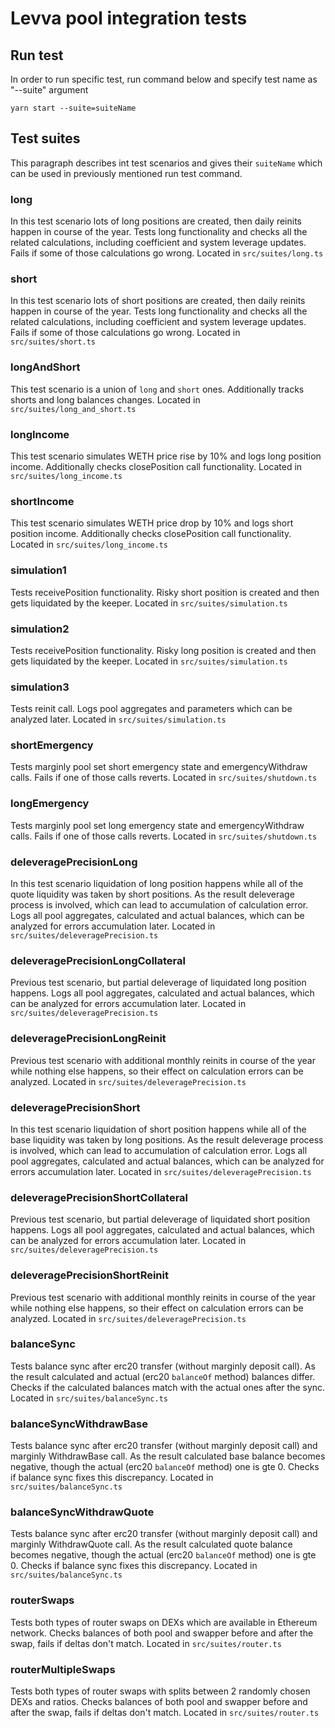 # Levva pool integration tests

## Run test

In order to run specific test, run command below and specify test name as "--suite" argument

```
yarn start --suite=suiteName
```

## Test suites
This paragraph describes int test scenarios and gives their `suiteName` which can be used in previously mentioned run test command.
### long
In this test scenario lots of long positions are created, then daily reinits happen in course of the year.
Tests long functionality and checks all the related calculations, including coefficient and system leverage updates.
Fails if some of those calculations go wrong.
Located in `src/suites/long.ts`
### short
In this test scenario lots of short positions are created, then daily reinits happen in course of the year.
Tests long functionality and checks all the related calculations, including coefficient and system leverage updates.
Fails if some of those calculations go wrong.
Located in `src/suites/short.ts`
### longAndShort
This test scenario is a union of `long` and `short` ones. Additionally tracks shorts and long balances changes.
Located in `src/suites/long_and_short.ts`
### longIncome
This test scenario simulates WETH price rise by 10% and logs long position income. 
Additionally checks closePosition call functionality.
Located in `src/suites/long_income.ts`
### shortIncome
This test scenario simulates WETH price drop by 10% and logs short position income. 
Additionally checks closePosition call functionality.
Located in `src/suites/long_income.ts`
### simulation1
Tests receivePosition functionality. Risky short position is created and then gets liquidated by the keeper.
Located in `src/suites/simulation.ts`
### simulation2
Tests receivePosition functionality. Risky long position is created and then gets liquidated by the keeper.
Located in `src/suites/simulation.ts`
### simulation3
Tests reinit call. Logs pool aggregates and parameters which can be analyzed later.
Located in `src/suites/simulation.ts`
### shortEmergency
Tests marginly pool set short emergency state and emergencyWithdraw calls. Fails if one of those calls reverts.
Located in `src/suites/shutdown.ts`
### longEmergency
Tests marginly pool set long emergency state and emergencyWithdraw calls. Fails if one of those calls reverts.
Located in `src/suites/shutdown.ts`
### deleveragePrecisionLong
In this test scenario liquidation of long position happens while all of the quote liquidity was taken by short positions.
As the result deleverage process is involved, which can lead to accumulation of calculation error.
Logs all pool aggregates, calculated and actual balances, which can be analyzed for errors accumulation later. 
Located in `src/suites/deleveragePrecision.ts`
### deleveragePrecisionLongCollateral
Previous test scenario, but partial deleverage of liquidated long position happens.
Logs all pool aggregates, calculated and actual balances, which can be analyzed for errors accumulation later.
Located in `src/suites/deleveragePrecision.ts`
### deleveragePrecisionLongReinit
Previous test scenario with additional monthly reinits in course of the year while nothing else happens,
so their effect on calculation errors can be analyzed.
Located in `src/suites/deleveragePrecision.ts`
### deleveragePrecisionShort
In this test scenario liquidation of short position happens while all of the base liquidity was taken by long positions.
As the result deleverage process is involved, which can lead to accumulation of calculation error.
Logs all pool aggregates, calculated and actual balances, which can be analyzed for errors accumulation later. 
Located in `src/suites/deleveragePrecision.ts`
### deleveragePrecisionShortCollateral
Previous test scenario, but partial deleverage of liquidated short position happens.
Logs all pool aggregates, calculated and actual balances, which can be analyzed for errors accumulation later.
Located in `src/suites/deleveragePrecision.ts`
### deleveragePrecisionShortReinit
Previous test scenario with additional monthly reinits in course of the year while nothing else happens,
so their effect on calculation errors can be analyzed.
Located in `src/suites/deleveragePrecision.ts`
### balanceSync
Tests balance sync after erc20 transfer (without marginly deposit call).
As the result calculated and actual (erc20 `balanceOf` method) balances differ.
Checks if the calculated balances match with the actual ones after the sync.
Located in `src/suites/balanceSync.ts`
### balanceSyncWithdrawBase
Tests balance sync after erc20 transfer (without marginly deposit call) and marginly WithdrawBase call.
As the result calculated base balance becomes negative, though the actual (erc20 `balanceOf` method) one is gte 0.
Checks if balance sync fixes this discrepancy.
Located in `src/suites/balanceSync.ts`
### balanceSyncWithdrawQuote
Tests balance sync after erc20 transfer (without marginly deposit call) and marginly WithdrawQuote call.
As the result calculated quote balance becomes negative, though the actual (erc20 `balanceOf` method) one is gte 0.
Checks if balance sync fixes this discrepancy.
Located in `src/suites/balanceSync.ts`
### routerSwaps
Tests both types of router swaps on DEXs which are available in Ethereum network. 
Checks balances of both pool and swapper before and after the swap, fails if deltas don't match.
Located in `src/suites/router.ts`
### routerMultipleSwaps
Tests both types of router swaps with splits between 2 randomly chosen DEXs and ratios.
Checks balances of both pool and swapper before and after the swap, fails if deltas don't match.
Located in `src/suites/router.ts`